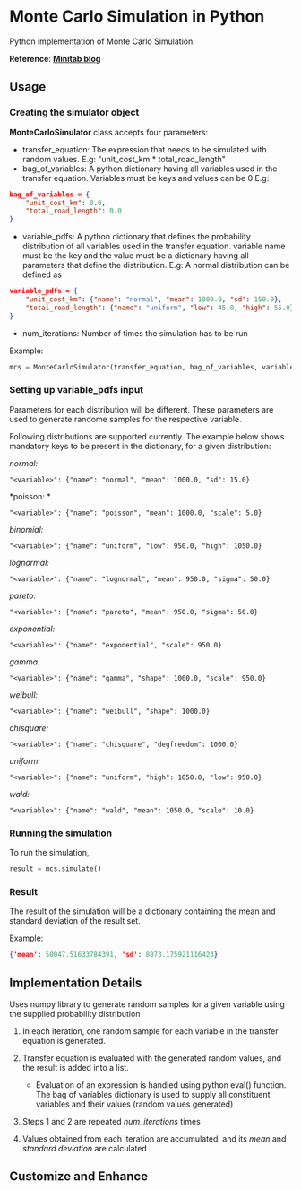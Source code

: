 # Monte Carlo Simulation in Python
Python implementation of Monte Carlo Simulation.

**Reference**: **[Minitab blog](https://blog.minitab.com/en/the-4-simple-steps-for-creating-a-monte-carlo-simulation-with-engage-or-workspace)**

## Usage
### Creating the simulator object

**MonteCarloSimulator** class accepts four parameters:
- transfer_equation: The expression that needs to be simulated with random values.
E.g: "unit_cost_km * total_road_length"
- bag_of_variables: A python dictionary having all variables used in the transfer equation. Variables must be keys and values can be 0
E.g:
```json
bag_of_variables = {
    "unit_cost_km": 0.0,
    "total_road_length": 0.0
}
```
- variable_pdfs: A python dictionary that defines the probability distribution of all variables used in the transfer equation. variable name must be the key and the value must be a dictionary having all parameters that define the distribution. 
E.g: A normal distribution can be defined as 
```json
variable_pdfs = {
    "unit_cost_km": {"name": "normal", "mean": 1000.0, "sd": 150.0},    
    "total_road_length": {"name": "uniform", "low": 45.0, "high": 55.0}  
}
```
- num_iterations: Number of times the simulation has to be run

Example: 
```python
mcs = MonteCarloSimulator(transfer_equation, bag_of_variables, variable_pdfs, num_iterations=10000)
```

### Setting up variable_pdfs input
Parameters for each distribution will be different. These parameters are used to generate randome samples for the respective variable.

Following distributions are supported currently. The example below shows mandatory keys to be present in the dictionary, for a given distribution:

*normal:* 
```
"<variable>": {"name": "normal", "mean": 1000.0, "sd": 15.0}
```
*poisson: *
```
"<variable>": {"name": "poisson", "mean": 1000.0, "scale": 5.0}
```
*binomial:*
```
"<variable>": {"name": "uniform", "low": 950.0, "high": 1050.0}
```
*lognormal:*
```
"<variable>": {"name": "lognormal", "mean": 950.0, "sigma": 50.0}
```
*pareto:*
```
"<variable>": {"name": "pareto", "mean": 950.0, "sigma": 50.0}
```
*exponential:*
```
"<variable>": {"name": "exponential", "scale": 950.0}
```
*gamma:*
```
"<variable>": {"name": "gamma", "shape": 1000.0, "scale": 950.0}
```
*weibull:*
```
"<variable>": {"name": "weibull", "shape": 1000.0}
```
*chisquare:*
```
"<variable>": {"name": "chisquare", "degfreedom": 1000.0}
```
*uniform:*
```
"<variable>": {"name": "uniform", "high": 1050.0, "low": 950.0}
```
*wald:*
```
"<variable>": {"name": "wald", "mean": 1050.0, "scale": 10.0}
```

### Running the simulation
To run the simulation,
```python
result = mcs.simulate()
```

### Result
The result of the simulation will be a dictionary containing the mean and standard deviation of the result set. 

Example:
```json
{'mean': 50047.51633784391, 'sd': 8073.175921116423}
```

## Implementation Details
Uses numpy library to generate random samples for a given variable using the supplied probability distribution

1. In each iteration, one random sample for each variable in the transfer equation is generated.

2. Transfer equation is evaluated with the generated random values, and the result is added into a list.
    - Evaluation of an expression is handled using python eval() function. The bag of variables dictionary is used to supply all constituent variables and their values (random values generated)
3. Steps 1 and 2 are repeated *num_iterations* times
4. Values obtained from each iteration are accumulated, and its *mean* and *standard deviation* are calculated

## Customize and Enhance

